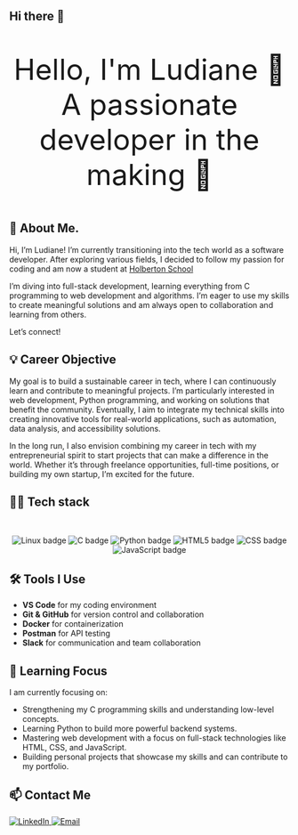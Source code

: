 ## Hi there 👋

<p align="center" style="font-size: 52px;">
    Hello, I'm Ludiane 🙂  
    <br>  
    A passionate developer in the making 🚀
</p>

## 📝 About Me.

Hi, I’m Ludiane! I’m currently transitioning into the tech world as a software developer. After exploring various fields, I decided to follow my passion for coding and am now a student at [Holberton School](https://www.holbertonschool.com/)

I’m diving into full-stack development, learning everything from C programming to web development and algorithms. I’m eager to use my skills to create meaningful solutions and am always open to collaboration and learning from others.

Let’s connect!

## 💡 Career Objective

My goal is to build a sustainable career in tech, where I can continuously learn and contribute to meaningful projects. I’m particularly interested in web development, Python programming, and working on solutions that benefit the community. Eventually, I aim to integrate my technical skills into creating innovative tools for real-world applications, such as automation, data analysis, and accessibility solutions.

In the long run, I also envision combining my career in tech with my entrepreneurial spirit to start projects that can make a difference in the world. Whether it’s through freelance opportunities, full-time positions, or building my own startup, I’m excited for the future.

## 👩‍💻 Tech stack
<br>
<p align="center">
 <img src="https://img.shields.io/badge/LINUX-fcc624?logo=linux&logoColor=black&style=for-the-badge" alt="Linux badge">
 <img src="https://img.shields.io/badge/C-00599C?logo=c&logoColor=white&style=for-the-badge" alt="C badge">
 <img src="https://img.shields.io/badge/PYTHON-3776AB?logo=python&logoColor=white&style=for-the-badge" alt="Python badge">
 <img src="https://img.shields.io/badge/HTML-E34F26?logo=html5&logoColor=white&style=for-the-badge" alt="HTML5 badge">
 <img src="https://img.shields.io/badge/CSS-1572B6?logo=css3&logoColor=white&style=for-the-badge" alt="CSS badge">
 <img src="https://img.shields.io/badge/JAVASCRIPT-F7DF1E?logo=javascript&logoColor=black&style=for-the-badge" alt="JavaScript badge">
</p>

## 🛠️ Tools I Use

- **VS Code** for my coding environment
- **Git & GitHub** for version control and collaboration
- **Docker** for containerization
- **Postman** for API testing
- **Slack** for communication and team collaboration

## 🎯 Learning Focus

I am currently focusing on:
- Strengthening my C programming skills and understanding low-level concepts.
- Learning Python to build more powerful backend systems.
- Mastering web development with a focus on full-stack technologies like HTML, CSS, and JavaScript.
- Building personal projects that showcase my skills and can contribute to my portfolio.

## 📫 Contact Me
<a href="https://www.linkedin.com/in/ludiane-trouillefou/"> <img src="https://img.shields.io/badge/LinkedIn-0077B5?style=for-the-badge&logo=linkedin&logoColor=white" alt="LinkedIn"> </a>
<a href="mailto:ludiane.trouillefou@gmail.com"> <img src="https://img.shields.io/badge/Email-D14836?style=for-the-badge&logo=gmail&logoColor=white" alt="Email"> </a>
